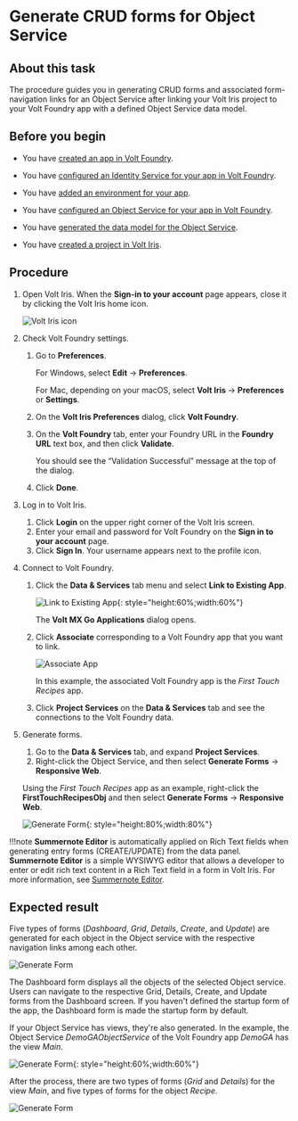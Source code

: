 # Generate CRUD forms for Object Service

## About this task

The procedure guides you in generating CRUD forms and associated form-navigation links for an Object Service after linking your Volt Iris project to your Volt Foundry app with a defined Object Service data model.

## Before you begin

- You have [created an app in Volt Foundry](../../tutorials/adaptertutorial.md#create-an-app-in-volt-foundry).

- You have [configured an Identity Service for your app in Volt Foundry](../../tutorials/adaptertutorial.md#configure-an-identity-service).

- You have [added an environment for your app](../../tutorials/adaptertutorial.md#add-an-environment).

- You have [configured an Object Service for your app in Volt Foundry](../../tutorials/adaptertutorial.md#configure-an-object-service).

- You have [generated the data model for the Object Service](../../tutorials/adaptertutorial.md#generate-a-data-model).

- You have [created a project in Volt Iris](../../tutorials/designimport.md#create-a-new-project).

## Procedure

1. Open Volt Iris. When the **Sign-in to your account** page appears, close it by clicking the Volt Iris home icon.

    ![Volt Iris icon](../../assets/images/irisicon.png)

2. Check Volt Foundry settings.
    1. Go to **Preferences**.

        For Windows, select **Edit** &rarr; **Preferences**.

        For Mac, depending on your macOS, select **Volt Iris** &rarr; **Preferences** or **Settings**.

    2. On the **Volt Iris Preferences** dialog, click **Volt Foundry**.
    3. On the **Volt Foundry** tab, enter your Foundry URL in the **Foundry URL** text box, and then click **Validate**.

        You should see the “Validation Successful” message at the top of the dialog.

    4. Click **Done**.

3. Log in to Volt Iris.
    1. Click **Login** on the upper right corner of the Volt Iris screen.
    2. Enter your email and password for Volt Foundry on the **Sign in to your account** page.
    3. Click **Sign In**. Your username appears next to the profile icon.

4. Connect to Volt Foundry.
    1. Click the **Data & Services** tab menu and select **Link to Existing App**. 

        ![Link to Existing App](../../assets/images/linktoapp.png){: style="height:60%;width:60%"}

        The **Volt MX Go Applications** dialog opens.

    2. Click **Associate** corresponding to a Volt Foundry app that you want to link.

        ![Associate App](../../assets/images/associateapp.png)

        In this example, the associated Volt Foundry app is the *First Touch Recipes* app.

    3. Click **Project Services** on the **Data & Services** tab and see the connections to the Volt Foundry data.

5. Generate forms.

    1. Go to the **Data & Services** tab, and expand **Project Services**.  
    2. Right-click the Object Service, and then select **Generate Forms** &rarr; **Responsive Web**.

    Using the *First Touch Recipes* app as an example, right-click the **FirstTouchRecipesObj** and then select **Generate Forms** &rarr; **Responsive Web**.

    ![Generate Form](../../assets/images/genform.png){: style="height:80%;width:80%"}

!!!note
    **Summernote Editor** is automatically applied on Rich Text fields when generating entry forms (CREATE/UPDATE) from the data panel. **Summernote Editor** is a simple WYSIWYG editor that allows a developer to enter or edit rich text content in a Rich Text field in a form in Volt Iris. For more information, see [Summernote Editor](../../references/summernotewidget.md).

## Expected result

Five types of forms (*Dashboard*, *Grid*, *Details*, *Create*, and *Update*) are generated for each object in the Object service with the respective navigation links among each other.

![Generate Form](../../assets/images/genform1.png)

The Dashboard form displays all the objects of the selected Object service. Users can navigate to the respective Grid, Details, Create, and Update forms from the Dashboard screen. If you haven't defined the startup form of the app, the Dashboard form is made the startup form by default.

If your Object Service has views, they're also generated. In the example, the Object Service *DemoGAObjectService* of the Volt Foundry app *DemoGA* has the view *Main*.

![Generate Form](../../assets/images/genform2.png){: style="height:60%;width:60%"}

After the process, there are two types of forms (*Grid* and *Details*) for the view *Main*, and five types of forms for the object *Recipe*.   

![Generate Form](../../assets/images/genform3.png)
